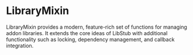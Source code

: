 # LibraryMixin
LibraryMixin provides a modern, feature-rich set of functions for managing addon libraries. It extends the core ideas of LibStub with additional functionality such as locking, dependency management, and callback integration.
